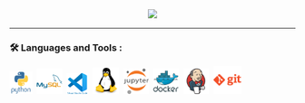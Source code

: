<div id="header" align="center">
  <img src="https://media.giphy.com/media/v1.Y2lkPTc5MGI3NjExeWtraHowMGdwNTZqcjRydzF4ZHh3dTcyd2N1am5tYzUyN2dtNTJueSZlcD12MV9pbnRlcm5hbF9naWZfYnlfaWQmY3Q9Zw/ZkVIzvAEUA4ISI6WpO/giphy.gif" width="100"/>
</div>


---

### :hammer_and_wrench: Languages and Tools :
<div>
  <img src="https://raw.githubusercontent.com/devicons/devicon/6910f0503efdd315c8f9b858234310c06e04d9c0/icons/python/python-original-wordmark.svg" title="Python" alt="Python" width="40" height="40"/>&nbsp;
  <img src="https://github.com/devicons/devicon/blob/master/icons/mysql/mysql-original-wordmark.svg" title="MySQL"  alt="MySQL" width="45" height="45"/>&nbsp;
  <img src="https://raw.githubusercontent.com/devicons/devicon/6910f0503efdd315c8f9b858234310c06e04d9c0/icons/vscode/vscode-original-wordmark.svg" title="VS Code"  alt="VS Code" width="37" height="37"/>&nbsp;
  <img src="https://raw.githubusercontent.com/devicons/devicon/6910f0503efdd315c8f9b858234310c06e04d9c0/icons/linux/linux-original.svg" title="Linux"  alt="Linux" width="47" height="47"/>&nbsp;
  <img src="https://raw.githubusercontent.com/devicons/devicon/6910f0503efdd315c8f9b858234310c06e04d9c0/icons/jupyter/jupyter-original-wordmark.svg" title="Jupyter"  alt="Jupyter" width="45" height="45"/>&nbsp;
  <img src="https://raw.githubusercontent.com/devicons/devicon/6910f0503efdd315c8f9b858234310c06e04d9c0/icons/docker/docker-original-wordmark.svg" title="Docker"  alt="Docker" width="45" height="45"/>&nbsp;
  <img src="https://raw.githubusercontent.com/devicons/devicon/6910f0503efdd315c8f9b858234310c06e04d9c0/icons/jenkins/jenkins-original.svg" title="Jenkins"  alt="Jenkins" width="45" height="45"/>&nbsp;
  <img src="https://raw.githubusercontent.com/devicons/devicon/6910f0503efdd315c8f9b858234310c06e04d9c0/icons/git/git-plain-wordmark.svg" title="Git" **alt="Git" width="50" height="50"/>
</div>
